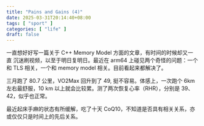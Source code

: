```yaml
---
title: "Pains and Gains (4)"
date: 2025-03-31T20:14:40+08:00
tags: [ "sport" ]
categories: [ "life" ]
draft: false
---
```


一直想好好写一篇关于 C++ Memory Model 方面的文章，有时间的时候却又一直
沉迷刷视频，以至于明日复明日。最近在 arm64 上碰见两个奇怪的问题：一个
和 TLS 相关，一个和 memory model 相关。目前看起来都解决了。

三月跑了 80.7 公里，VO2Max 回升到了 49, 挺不容易。体感上，一次跑个 6km
左右最舒服，10 km 以上就会比较累。测了两次恢复心率（RHR），分别是 39、
42，似乎也正常。

最近起床手麻的状态有所缓解，吃了十天 CoQ10，不知道是否具有相关关系，亦
或仅仅只是时间上的先后关系。
